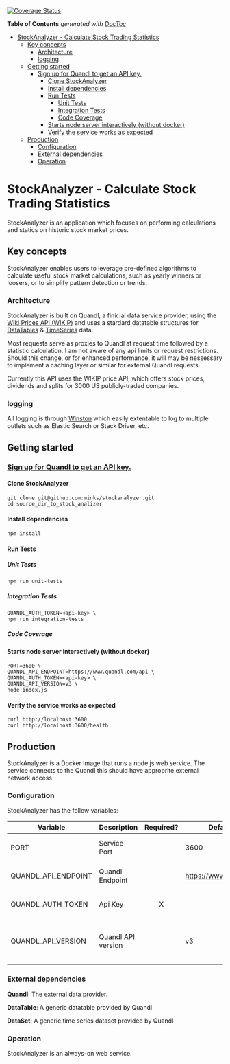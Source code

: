 [![Coverage Status](https://coveralls.io/repos/github/minkd/StockAnalizer/badge.svg?branch=master)](https://coveralls.io/github/minkd/StockAnalizer?branch=master)

<!-- START doctoc generated TOC please keep comment here to allow auto update -->
<!-- DON'T EDIT THIS SECTION, INSTEAD RE-RUN doctoc TO UPDATE -->
**Table of Contents**  *generated with [DocToc](https://github.com/thlorenz/doctoc)*

- [StockAnalyzer - Calculate Stock Trading Statistics](#stockanalyzer---calculate-stock-trading-statistics)
  - [Key concepts](#key-concepts)
    - [Architecture](#architecture)
    - [logging](#logging)
  - [Getting started](#getting-started)
    - [Sign up for Quandl to get an API key.](#sign-up-for-quandl-to-get-an-api-key)
      - [Clone StockAnalyzer](#clone-stockanalyzer)
      - [Install dependencies](#install-dependencies)
      - [Run Tests](#run-tests)
        - [Unit Tests](#unit-tests)
        - [Integration Tests](#integration-tests)
        - [Code Coverage](#code-coverage)
      - [Starts node server interactively (without docker)](#starts-node-server-interactively-without-docker)
      - [Verify the service works as expected](#verify-the-service-works-as-expected)
  - [Production](#production)
    - [Configuration](#configuration)
    - [External dependencies](#external-dependencies)
    - [Operation](#operation)

<!-- END doctoc generated TOC please keep comment here to allow auto update -->

# StockAnalyzer - Calculate Stock Trading Statistics

StockAnalyzer is an application which focuses on performing calculations and statics on historic stock market prices.

## Key concepts
StockAnalyzer enables users to leverage pre-defined algorithms to calculate useful stock market calculations, such as yearly winners or loosers, or to simplify pattern detection or trends.

### Architecture
StockAnalyzer is built on Quandl, a finicial data service provider, using the [Wiki Prices API (WIKIP)](https://www.quandl.com/databases/WIKIP/documentation/about) and uses a stardard datatable structures for [DataTables](https://docs.quandl.com/docs/tables-1) & [TimeSeries](https://docs.quandl.com/docs/time-series) data.

Most requests serve as proxies to Quandl at request time followed by a statistic calculation. I am not aware of any api limits or request restrictions. Should this change, or for enhanced performance, it will may be nessessary to implement a caching layer or similar for external Quandl requests.

Currently this API uses the WIKIP price API, which offers stock prices, dividends and splits for 3000 US publicly-traded companies.

### logging
All logging is through [Winston](https://github.com/winstonjs/winston) which easily extentable to log to multiple outlets such as Elastic Search or Stack Driver, etc.


## Getting started


### [Sign up for Quandl to get an API key.](https://docs.quandl.com/docs/getting-started#section-getting-an-api-key)

#### Clone StockAnalyzer
```
git clone git@github.com:minks/stockanalyzer.git
cd source_dir_to_stock_analizer
```

#### Install dependencies

```
npm install
```

#### Run Tests

##### Unit Tests
```
npm run unit-tests
```

##### Integration Tests
```
QUANDL_AUTH_TOKEN=<api-key> \
npm run integration-tests
```

##### Code Coverage




#### Starts node server interactively (without docker)
```
PORT=3600 \
QUANDL_API_ENDPOINT=https://www.quandl.com/api \
QUANDL_AUTH_TOKEN=<api-key> \
QUANDL_API_VERSION=v3 \
node index.js
```

#### Verify the service works as expected
```
curl http://localhost:3600
curl http://localhost:3600/health
```


## Production
StockAnalyzer is a Docker image that runs a node.js web service. The service connects to the Quandl this should have approprite external network access.


### Configuration
StockAnalyzer has the follow variables:

| Variable | Description | Required? | Default Value | Comments |
| --- | --- | :---: | --- | --- |
| PORT | Service Port |  | 3600 | The port to expose for this API. |
| QUANDL_API_ENDPOINT | Quandl Endpoint | | https://www.quandl.com/api | The Quandl API endpoint. |
| QUANDL_AUTH_TOKEN | Api Key | X | | Should be based on environment |
| QUANDL_API_VERSION | Quandl API version |  | v3 | The version of the Quandl API we will be using |



### External dependencies

**Quandl**: The external data provider.

**DataTable**: A generic datatable provided by Quandl

**DataSet**: A generic time series dataset provided by Quandl

### Operation

StockAnalyzer is an always-on web service.